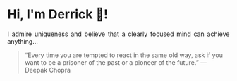 # Hi, I'm Derrick 👋!
<p align="justify">I admire uniqueness and believe that a clearly focused mind can achieve anything...</p> 
<!-- #quote-start -->
<blockquote>&ldquo;Every time you are tempted to react in the same old way, ask if you want to be a prisoner of the past or a pioneer of the future.&rdquo; &mdash; <footer>Deepak Chopra</footer></blockquote>
<!-- #quote-end -->
